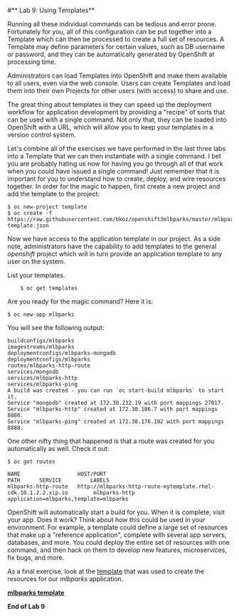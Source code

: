 #** Lab 9: Using Templates**

Running all these individual commands can be tedious and error prone.
Fortunately for you, all of this configuration can be put together into a
Template which can then be processed to create a full set of resources. A
Template may define parameters for certain values, such as DB username or
password, and they can be automatically generated by OpenShift at processing
time.

Administrators can load Templates into OpenShift and make them available to
all users, even via the web console. Users can create Templates and load them
into their own Projects for other users (with access) to share and use.

The great thing about templates is they can speed up the deployment workflow for
application development by providing a "recipe" of sorts that can be used with a
single command.  Not only that, they can be loaded into OpenShift with a URL,
which will allow you to keep your templates in a version control system.

Let's combine all of the exercises we have performed in the last three labs into
a Template that we can then instantiate with a single command.  I bet you are
probably hating us now for having you go through all of that work when you could
have issued a single command! Just remember that it is important for you to
understand how to create, deploy, and wire resources together.  In order for the
magic to happen, first create a new project and add the template to the project:

	$ oc new-project template
	$ oc create -f https://raw.githubusercontent.com/bkoz/openshift3mlbparks/master/mlbparks-template.json

Now we have access to the application template in our project.  As a side note, administrators have the capability to add templates to the general *openshift* project which will in turn provide an application template to any user on the system.

List your templates.

        $ oc get templates

Are you ready for the magic command?  Here it is:

	$ oc new-app mlbparks

You will see the following output:

	buildconfigs/mlbparks
	imagestreams/mlbparks
	deploymentconfigs/mlbparks-mongodb
	deploymentconfigs/mlbparks
	routes/mlbparks-http-route
	services/mongodb
	services/mlbparks-http
	services/mlbparks-ping
	A build was created - you can run `oc start-build mlbparks` to start it.
	Service "mongodb" created at 172.30.232.19 with port mappings 27017.
	Service "mlbparks-http" created at 172.30.186.7 with port mappings 8080.
	Service "mlbparks-ping" created at 172.30.176.102 with port mappings 8888.

One other nifty thing that happened is that a route was created for you automatically as well.  Check it out:

	$ oc get routes

	NAME                  HOST/PORT                                                             PATH      SERVICE         LABELS
	mlbparks-http-route   http://mlbparks-http-route-mytemplate.rhel-cdk.10.1.2.2.xip.io        mlbparks-http   application=mlbparks,template=mlbparks

OpenShift will automatically start a build for you. When it is complete, visit
your app. Does it work? Think about how this could be used in your environment.
For example, a template could define a large set of resources that make up a
"reference application", complete with several app servers, databases, and more.
You could deploy the entire set of resources with one command, and then hack on
them to develop new features, microservices, fix bugs, and more.

As a final exercise, look at the [template](https://raw.githubusercontent.com/bkoz/openshift3mlbparks/master/mlbparks-template.json) that was used to create the
resources for our *mlbparks* application.

**[mlbparks template](https://raw.githubusercontent.com/bkoz/openshift3mlbparks/master/mlbparks-template.json)**

**End of Lab 9**
